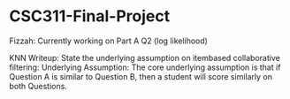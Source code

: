 # CSC311-Final-Project

Fizzah: Currently working on Part A Q2 (log likelihood)

KNN Writeup:
  State the underlying assumption on itembased collaborative filtering: 
  Underlying Assumption:  The core underlying assumption is that if Question A is similar to Question B, then a student will score similarly on both Questions.
